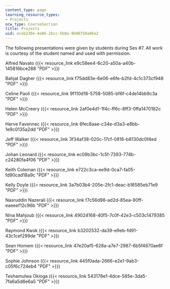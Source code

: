 ```yaml
---
content_type: page
learning_resource_types:
- Projects
ocw_type: CourseSection
title: Projects
uid: eceb230e-4a86-2bcc-5b0a-9b00758a86a2
---
```


The following presentations were given by students during Ses #7. All work is courtesy of the student named and used with permission.

Alfred Navato ({{< resource_link e9c58ee4-6c20-a50a-a40b-145816bce288 "PDF" >}})

Bahjat Dagher ({{< resource_link f75dd83e-6e06-e6fe-b2fd-4c1c373cf948 "PDF" >}})

Celine Paoli ({{< resource_link 9f110d18-5758-5085-bf6f-c4de14bb9c3a "PDF" >}})

Helen McCreery ({{< resource_link 2af0e4d1-1f4c-ff6c-8ff3-0ffa1470182c "PDF" >}})

Herve Favennec ({{< resource_link 6fec8aae-c34e-d3a3-e8bb-1e9c0135a2dd "PDF" >}})

Jeff Walker ({{< resource_link 3f34af38-020c-17cf-0816-b8130dc0f4ed "PDF" >}})

Johan Leonard ({{< resource_link ec09b3bc-1c5f-7393-774b-c24280fa4f06 "PDF" >}})

Keith Coleman ({{< resource_link e722c3ca-ee9d-0ca7-fa05-fd90cad18a9c "PDF" >}})

Kelly Doyle ({{< resource_link 3a7b03b4-205e-2fc1-deac-b16585eb71e9 "PDF" >}})

Nasruddin Nazerali ({{< resource_link f7c56d98-ad2d-85ea-90ff-eaeeef12c96b "PDF" >}})

Nina Mahjoub ({{< resource_link 49024168-40f5-7c0f-42e3-c503c1479385 "PDF" >}})

Raymond Kwok ({{< resource_link b3202532-da39-e9eb-fd91-43c1cef299de "PDF" >}})

Sean Homem ({{< resource_link 47e20af5-628a-a7e7-2987-6b5f4870ae6f "PDF" >}})

Sophie Johnson ({{< resource_link 445f0ada-2666-e2e1-9ab3-c05f6c724eb4 "PDF" >}})

Teshamulwa Okioga ({{< resource_link 543178e1-4dce-585e-3da5-7fa6a5d6e6a5 "PDF" >}})